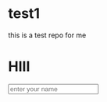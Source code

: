 # test1
this is a test repo for me
<h1>HIII</h1>
<form action="#" method="post">
  <input type="text" placeholder="enter your name">
</form>

